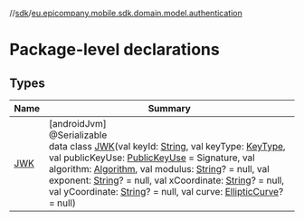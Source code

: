 //[sdk](../../index.md)/[eu.epicompany.mobile.sdk.domain.model.authentication](index.md)

# Package-level declarations

## Types

| Name | Summary |
|---|---|
| [JWK](-j-w-k/index.md) | [androidJvm]<br>@Serializable<br>data class [JWK](-j-w-k/index.md)(val keyId: [String](https://kotlinlang.org/api/latest/jvm/stdlib/kotlin/-string/index.html), val keyType: [KeyType](../eu.epicompany.mobile.sdk.domain.jose/-key-type/index.md), val publicKeyUse: [PublicKeyUse](../eu.epicompany.mobile.sdk.domain.jose/-public-key-use/index.md) = Signature, val algorithm: [Algorithm](../eu.epicompany.mobile.sdk.domain.jose/-algorithm/index.md), val modulus: [String](https://kotlinlang.org/api/latest/jvm/stdlib/kotlin/-string/index.html)? = null, val exponent: [String](https://kotlinlang.org/api/latest/jvm/stdlib/kotlin/-string/index.html)? = null, val xCoordinate: [String](https://kotlinlang.org/api/latest/jvm/stdlib/kotlin/-string/index.html)? = null, val yCoordinate: [String](https://kotlinlang.org/api/latest/jvm/stdlib/kotlin/-string/index.html)? = null, val curve: [EllipticCurve](../eu.epicompany.mobile.sdk.domain.jose/-elliptic-curve/index.md)? = null) |
